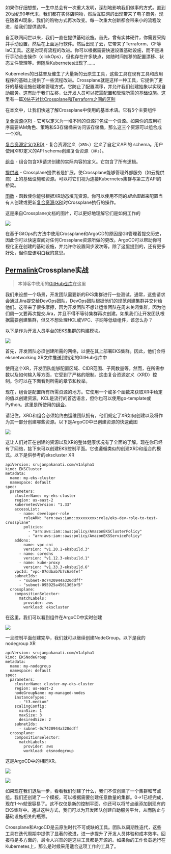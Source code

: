 如果你仔细想想，一生中总会有一次重大发明，深刻地影响我们做事的方式。直到20世纪90年代末，我们都在实体店购物，然后互联网的出现带来了电子商务。现在随着AI现象，我们的购物方式再次改变。每一次重大创新都会带来小的流程改进，给我们提供选择。

自互联网问世以来，我们一直在提供基础设施。首先，曾有实体硬件，你需要采购并手动设置，然后在上面运行软件。然后出现了云，它带来了Terraform、CF等IaC工具。这是对现有流程的改进。你可以根据需要快速设置基础设施，而不是进行手动点击操作（clickOps），但也存在许多缺点，如随时间推移的配置漂移、状态文件管理等。但随后Kubernetes出现了……

Kubernetes的日益普及催生了大量新的云原生工具，这些工具在现有工具和应用程序的基础上提供了一些流程改进。Crossplane就是这样一种工具，它提供了更好的基础设施创建和管理方式。它防止了配置漂移，并允许我们创建抽象以实现自助服务。这有助于我们左移，让开发人员可以按需配置和管理所需的基础设施。这里有一篇[X帖子对比Crossplane和Terraform之间的区别](https://x.com/ianmiell/status/1788973776996028813)

在本文中，让我们快速了解Crossplane中使用的基本术语。它有5个主要组件

[复合资源(XR)](https://docs.crossplane.io/latest/composition/composite-resources/) - 它可以定义为一堆不同的资源打包成一个资源。如果你的应用程序需要IAM角色、策略和S3存储桶来访问该存储桶，那么这三个资源可以组合成一个XR。

[复合资源定义(XRD)](https://docs.crossplane.io/latest/composition/composite-resource-definitions/) - 复合资源定义（`XRDs`）定义了自定义API的 schema。用户使用XRD定义的API schema创建复合资源（`XRs`）。

[组合](https://docs.crossplane.io/latest/composition/compositions/) - 组合包含XR请求创建的实际内容的定义。它包含了所有逻辑。

[提供者](https://docs.crossplane.io/latest/packages/providers/) - Crossplane提供者是扩展，使Crossplane能够管理外部服务（如云提供商）上的基础设施和资源。可以将它们视为连接Kubernetes集群与第三方API的桥梁。

[函数](https://docs.crossplane.io/latest/packages/functions/) - 函数使你能够根据XR动态填充资源。你可以使用不同的*组合函数*来配置当有人创建或更新[复合资源(XR)](https://docs.crossplane.io/latest/composition/composite-resources/)时Crossplane执行的操作。

这是来自Crossplane文档的图片，可以更好地理解它们是如何工作的

[![](https://cdn.hashnode.com/res/hashnode/image/upload/v1757537067976/2133e350-02ca-4e0c-bd8b-98e8c3c766b7.png?auto=compress,format&format=webp)](https://docs.crossplane.io/latest/composition/composite-resources/)

在基于GitOps的方法中使用Crossplane和ArgoCD的原因是Git管理着提交历史，因此你可以快速查阅对任何Crossplane资源所做的更改。ArgoCD可以帮助你可视化正在创建的基础设施，并允许你设置同步波次等。除了这里提到的，还有更多好处，但你应该明白我的意思。

## [Permalink](#heading-crossplane-in-action "Permalink")Crossplane实战

> 本博客中使用的[GitHub仓库](https://github.com/HighonAces/crossplane-argocd#)在这里

我们来设想一个场景，开发团队需要新的EKS集群进行一些测试。通常，这些请求会通过Jira提交给DevOps团队，DevOps团队根据他们的规范创建集群并交付给他们。这带来了很多摩擦，因为开发团队不想让运维团队在周末关闭集群，因为他们周一又要再次提交Jira，并且不得不等待集群再次创建。如果我们让开发团队根据需要创建集群，但又不想处理HCL或VPC、子网等低级组件，该怎么办？

以下是作为开发人员平台的EKS集群的构建模块。

![](https://cdn.hashnode.com/res/hashnode/image/upload/v1757536041748/b80cc3df-4700-4e16-b313-fe2175cd2d9c.png?auto=compress,format&format=webp)

首先，开发团队必须创建所需的网络，以便在其上部署EKS集群。因此，他们会将eksnetworking XR文件推送到指定的GitHub仓库中

使用这个XR，开发团队能够配置区域、CIDR范围、子网数量等。然而，在所需参数以及如何输入等方面，它受到了严格的限制。这由复合资源定义（XRD）控制。你可以在下面看到所需的章节和枚举。

现在，组合是配置所有所需资源的地方。它使用一个或多个函数来获取XR中给定的值以创建资源。KCL是流行的首选语言，但你也可以使用go-template或Python。这里是所使用的[组合](https://gist.github.com/HighonAces/46e348b57481800f854605d6e3cc7a1a)。

请记住，XRD和组合必须始终由运维团队拥有，他们规定了XR如何创建以及将作为其一部分创建哪些资源。以下是ArgoCD中已创建资源的快速截图

![](https://cdn.hashnode.com/res/hashnode/image/upload/v1757537977592/a878a327-edec-4974-91e0-6f6308f7d3d4.png?auto=compress,format&format=webp)

这让人们对正在创建的资源以及XR的整体健康状况有了全面的了解。现在你已经有了网络，接下来可以创建EKS控制平面。它也遵循类似的创建XRD和组合的模式。以下是供参考的ekscluster XR

```
apiVersion: srujanpakanati.com/v1alpha1
kind: EKSCluster
metadata:
  name: my-eks-cluster
  namespace: default
spec:
  parameters:
    clusterName: my-eks-cluster
    region: us-east-2
    kubernetesVersion: "1.33"
    accessList:
      - name: developer-role
        roleARN: "arn:aws:iam::xxxxxxxxx:role/eks-dev-role-to-test-crossplane" 
        policies:
          - "arn:aws:iam::aws:policy/AmazonEKSClusterPolicy"
          - "arn:aws:iam::aws:policy/AmazonEKSServicePolicy"
    addons:
      - name: vpc-cni
        version: "v1.20.1-eksbuild.3"
      - name: coredns
        version: "v1.12.3-eksbuild.1"
      - name: kube-proxy
        version: "v1.33.3-eksbuild.6"
    vpcId: "vpc-07ddbab7b7c6a6fef" 
    subnetIds:
      - "subnet-0c7420944a320ddff" 
      - "subnet-095925a4561365bf5"
  crossplane:
    compositionSelector:
      matchLabels:
        provider: aws
        workload: ekscluster

```

在这里，我们可以看到组件在ArgoCD中实时创建

![](https://cdn.hashnode.com/res/hashnode/image/upload/v1757618940319/7143a6ba-4124-43f3-a4bb-2184ecc6fe48.png?auto=compress,format&format=webp)

一旦控制平面创建完毕，我们就可以继续创建NodeGroup。以下是我的nodegroup XR

```
apiVersion: srujanpakanati.com/v1alpha1
kind: EKSNodeGroup
metadata:
  name: my-nodegroup
  namespace: default
spec:
  parameters:
    clusterName: cluster-my-eks-cluster 
    region: us-east-2
    nodeGroupName: my-managed-nodes
    instanceTypes:
      - "t3.medium"
    scalingConfig:
      minSize: 1
      maxSize: 3
      desiredSize: 2
    subnetIds: 
      - subnet-0c7420944a320ddff
  crossplane:
    compositionSelector:
      matchLabels:
        provider: aws
        workload: eksnodegroup

```

这是ArgoCD中的相同XR。

![](https://cdn.hashnode.com/res/hashnode/image/upload/v1757621184804/0a215c73-c3d2-4ca6-8e86-acf0f99d2d6b.png?auto=compress,format&format=webp)

![](https://cdn.hashnode.com/res/hashnode/image/upload/v1757621834599/9a5cfae0-0999-41fd-ab1a-3d433e2fbeb2.png?auto=compress,format&format=webp)

如果现在我们退后一步，看看我们创建了什么，我们不仅创建了一个集群和节点组。我们还创建了一个模板，可以根据需要创建任意数量的集群。0→1已经完成，现在1→n就很容易了。这不仅仅是新的控制平面，你还可以将节点组添加到现有的EKS集群中。通过这种方式，我们可以为开发团队创建自助服务平台，从而防止与基础设施相关的瓶颈。

Crossplane和ArgoCD是云原生时代不可或缺的工具。团队以周期性迭代，这些工具在迭代周期中提供了显著的改进，进一步提升了开发人员体验和成本效率。回报将是多方面的，最令人兴奋的是这些工具都是开源的。如果你的工作负载运行在Kubernetes上，那么是时候采用适合这项工作的工具了。